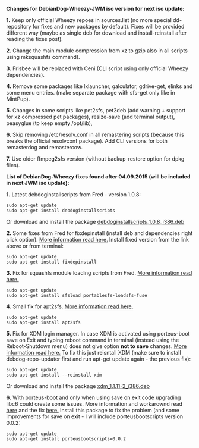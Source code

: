 **Changes for DebianDog-Wheezy-JWM iso version for next iso update:**

**1.** Keep only official Wheezy repoes in sources.list (no more special dd-repository for fixes and new packages by default).
Fixes will be provided different way (maybe as single deb for download and install-reinstall after reading the fixes post).

**2.** Change the main module compression from xz to gzip also in all scripts using mksquashfs command).

**3.** Frisbee will be replaced with Ceni (CLI script using only official Wheezy dependencies).

**4.** Remove some packages like lxlauncher, galculator, gdrive-get, elinks and some menu entries.
(make separate package with sfs-get only like in MintPup).

**5.** Changes in some scripts like pet2sfs, pet2deb (add warning + support for xz compressed pet packages), resize-save (add terminal output), peasyglue (to keep empty /opt/lib), 

**6.** Skip removing /etc/resolv.conf in all remastering scripts (because this breaks the official resolvconf package).
Add CLI versions for both remasterdog and remastercow.

**7.** Use older ffmpeg2sfs version (without backup-restore option for dpkg files).



**List of DebianDog-Wheezy fixes found after 04.09.2015 (will be included in next JWM iso update):**


**1.** Latest debdoginstallscripts from Fred - version 1.0.8:
```
sudo apt-get update
sudo apt-get install debdoginstallscripts
```
Or download and install the package
[debdoginstallscripts_1.0.8_i386.deb](http://www.smokey01.com/saintless/DebianDog/Packages/Included/debdoginstallscripts_1.0.8_i386.deb)

**2.** Some fixes from Fred for fixdepinstall (install deb and dependencies right click option).
[More information read here.](http://murga-linux.com/puppy/viewtopic.php?p=871384#871384)
Install fixed version from the link above or from terminal:
```
sudo apt-get update
sudo apt-get install fixdepinstall
```

**3.** Fix for squashfs module loading scripts from Fred. [More information read here.](http://murga-linux.com/puppy/viewtopic.php?p=878996#878996)
```
sudo apt-get update
sudo apt-get install sfsload portablesfs-loadsfs-fuse
```

**4.** Small fix for apt2sfs. [More information read here.](http://murga-linux.com/puppy/viewtopic.php?p=885536&sid=e09b92e591e85bcc4632168abdb32e5b#885536)
```
sudo apt-get update
sudo apt-get install apt2sfs
```

**5.** Fix for XDM login manager. In case XDM is activated using porteus-boot save on Exit and typing reboot command in terminal (instead using the Reboot-Shutdown menu) does not give option **not to save** changes. [More information read here.](https://github.com/DebianDog/Jessie/issues/2)
To fix this just reisntall XDM (make sure to install debdog-repo-updater first and run apt-get update again - the previous fix):
```
sudo apt-get update
sudo apt-get install --reinstall xdm

```
Or download and install the package [xdm_1.1.11-2_i386.deb](http://smokey01.com/saintless/DebianDog/Packages/Included/xdm_1.1.11-2_i386.deb)

**6.** With porteus-boot and only when using save on exit code upgrading libc6 could create some issues. More information and workarownd read [here](http://murga-linux.com/puppy/viewtopic.php?p=889934&sid=00f59036fe7b1df6f8bc7168fe1df597#889934) and the fix [here.](http://murga-linux.com/puppy/viewtopic.php?p=890342&sid=00f59036fe7b1df6f8bc7168fe1df597#890342)
Install this package to fix the problem (and some improvements for save on exit - I will include porteusbootscripts version 0.0.2:
```
sudo apt-get update
sudo apt-get install porteusbootscripts=0.0.2

```
